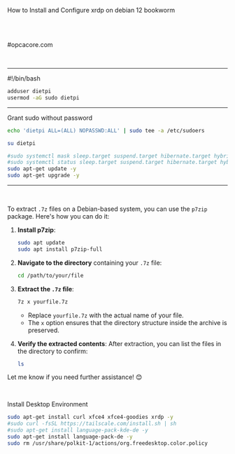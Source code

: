 
How to Install and Configure xrdp on debian 12 bookworm

<br><br>

#opcacore.com

<br>

---

#!/bin/bash

``` bash
adduser dietpi
usermod -aG sudo dietpi
```

---

Grant sudo without password

``` bash
echo 'dietpi ALL=(ALL) NOPASSWD:ALL' | sudo tee -a /etc/sudoers

su dietpi

#sudo systemctl mask sleep.target suspend.target hibernate.target hybrid-sleep.target
#sudo systemctl status sleep.target suspend.target hibernate.target hybrid-sleep.target
sudo apt-get update -y
sudo apt-get upgrade -y
```

---

<br>

To extract `.7z` files on a Debian-based system, you can use the `p7zip` package. Here's how you can do it:

1. **Install p7zip**:
   ```bash
   sudo apt update
   sudo apt install p7zip-full
   ```

2. **Navigate to the directory** containing your `.7z` file:
   ```bash
   cd /path/to/your/file
   ```

3. **Extract the `.7z` file**:
   ```bash
   7z x yourfile.7z
   ```
   - Replace `yourfile.7z` with the actual name of your file.
   - The `x` option ensures that the directory structure inside the archive is preserved.

4. **Verify the extracted contents**:
   After extraction, you can list the files in the directory to confirm:
   ```bash
   ls
   ```

Let me know if you need further assistance! 😊

<br>

Install Desktop Environment

``` bash
sudo apt-get install curl xfce4 xfce4-goodies xrdp -y
#sudo curl -fsSL https://tailscale.com/install.sh | sh
#sudo apt-get install language-pack-kde-de -y
sudo apt-get install language-pack-de -y
sudo rm /usr/share/polkit-1/actions/org.freedesktop.color.policy
```

